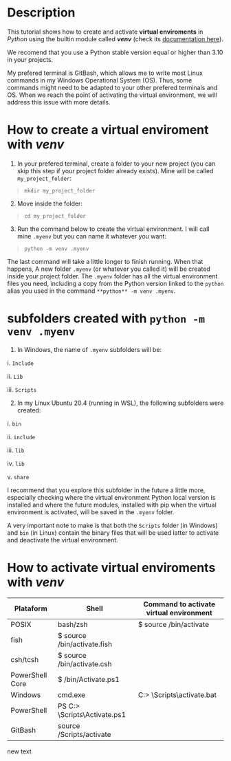 # Description

This tutorial shows how to create and activate **virtual enviroments** in *Python* using the builtin module called ***venv*** (check its [documentation here](https://docs.python.org/3/library/venv.html)).

We recomend that you use a Python stable version equal or higher than 3.10 in your projects.

My prefered terminal is GitBash, which allows me to write most Linux commands in my Windows Operational System (OS). Thus, some commands might need to be adapted to your other prefered terminals and OS. When we reach the point of activating the virtual environment, we will address this issue with more details. 

# How to create a virtual enviroment with *venv*

1. In your prefered terminal, create a folder to your new project (you can skip this step if your project folder already exists). Mine will be called `my_project_folder`:

>  ```mkdir my_project_folder```

2. Move inside the folder:

>  ```cd my_project_folder```

3. Run the command below to create the virtual environment.  I will call mine `.myenv` but you can name it whatever you want:

>  ```python -m venv .myenv```

The last command will take a little longer to finish running. When that happens, A new folder `.myenv` (or whatever you called it) will be created inside your project folder. The `.myenv` folder has all the virtual environment files you need, including a copy from the Python version linked to the `python` alias you used in the command `**python** -m venv .myenv`. 

# subfolders created with `python -m venv .myenv`

1. In Windows, the name of `.myenv` subfolders will be:

  i. `Include`

  ii. `Lib`
 
  iii. `Scripts`

2. In my Linux Ubuntu 20.4 (running in WSL), the following subfolders were created:
  
  i. `bin`
  
  ii. `include`
  
  iii. `lib`
  
  iv. `lib`
  
  v. `share`

I recommend that you explore this subfolder in the future a little more, especially checking where the virtual environment Python local version is installed and where the future modules, installed with pip when the virtual environment is activated, will be saved in the `.myenv` folder.

A very important note to make is that both the `Scripts` folder (in Windows) and `bin` (in Linux) contain the binary files that will be used latter to activate and deactivate the virtual environment.

# How to activate virtual enviroments with *venv*

Plataform  | Shell | Command to activate virtual environment
--- | --- | ---
POSIX | bash/zsh | $ source <venv>/bin/activate
| fish  | $ source <venv>/bin/activate.fish
| csh/tcsh | $ source <venv>/bin/activate.csh
| PowerShell Core | $ <venv>/bin/Activate.ps1
Windows | cmd.exe | C:\> <venv>\Scripts\activate.bat
| PowerShell | PS C:\> <venv>\Scripts\Activate.ps1
| GitBash | source <venv>/Scripts/activate

  
new text
